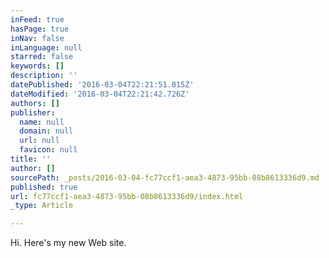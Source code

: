 ```yaml
---
inFeed: true
hasPage: true
inNav: false
inLanguage: null
starred: false
keywords: []
description: ''
datePublished: '2016-03-04T22:21:51.015Z'
dateModified: '2016-03-04T22:21:42.726Z'
authors: []
publisher:
  name: null
  domain: null
  url: null
  favicon: null
title: ''
author: []
sourcePath: _posts/2016-03-04-fc77ccf1-aea3-4873-95bb-08b8613336d9.md
published: true
url: fc77ccf1-aea3-4873-95bb-08b8613336d9/index.html
_type: Article

---
```

Hi. Here's my new Web site.